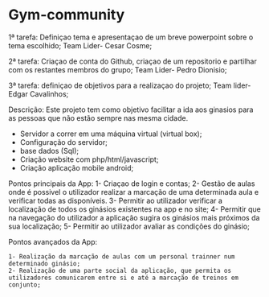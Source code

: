 # Gym-community

1ª tarefa: Definiçao tema e apresentaçao de um breve powerpoint sobre o tema escolhido;
          Team Lider- Cesar Cosme;
	  
2ª tarefa: Criaçao de conta do Github, criaçao de um repositorio e partilhar com os restantes membros do grupo;
          Team Lider- Pedro Dionisio;
	  
3ª tarefa: definiçao de objetivos para a realizaçao do projeto;
          Team lider- Edgar Cavalinhos;
	  
Descrição: 
Este projeto tem como objetivo facilitar a ida aos ginasios para as pessoas que não estão sempre nas mesma cidade. 


- Servidor a correr em uma máquina virtual (virtual box);
- Configuração do servidor;
- base dados (Sql);
- Criação website com php/html/javascript;
- Criação aplicação mobile android;

Pontos principais da App:
        1- Criaçao de login e contas;
	2- Gestão de aulas onde é possivel o utilizador realizar a marcação de uma determinada aula e verificar todas as disponíveis.
	3- Permitir ao utilizador verificar a localização de todos os ginásios existentes na app e no site;
	4- Permitir que na navegação do utilizador a aplicação sugira os ginásios mais próximos da sua localização;
	5- Permitir ao utilizador avaliar as condições do ginásio;
	

Pontos avançados da App:

	1- Realização da marcação de aulas com um personal trainner num determinado ginásio;
	2- Realização de uma parte social da aplicação, que permita os utilizadores comunicarem entre si e até a marcação de treinos em   conjunto;          
	

